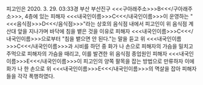 피고인은 2020. 3. 29. 03:33경 부산 부산진구 <<<구아래주소>>>B<<</구아래주소>>>, 4층에 있는 피해자 <<<내국인이름>>>C<<</내국인이름>>>이 운영하는 "<<<음식점>>>D<<</음식점>>>"라는 상호의 음식점 내에서 피고인이 위 음식점 계산대 앞을 지나가며 바닥에 침을 뱉은 것을 이유로 피해자 <<<내국인이름>>>C<<</내국인이름>>>으로부터 "침을 뱉으면 안 된다."는 말을 듣고 위 <<<내국인이름>>>C<<</내국인이름>>>과 시비를 하던 중 화가 나 손으로 피해자의 가슴을 밀치고 주먹으로 피해자의 가슴을 때리고, 이를 발견한 위 음식점 종업원인 피해자 <<<내국인이름>>>E<<</내국인이름>>>이 피고인의 양쪽 팔목을 잡는 방법으로 만류하자 이에 화가 나 한 손으로 위 <<<내국인이름>>>E<<</내국인이름>>>의 멱살을 잡아 피해자들을 각각 폭행하였다.